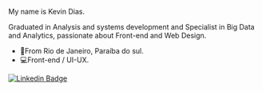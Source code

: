 My name is Kevin Dias.

Graduated in Analysis and systems development and Specialist in Big Data and Analytics, passionate about Front-end and Web Design.



- 📍From Rio de Janeiro, Paraíba do sul.
- 💻Front-end / UI-UX.




[![Linkedin Badge](https://img.shields.io/badge/-LinkedIn-blue?style=flat-square&logo=Linkedin&logoColor=white&link=https://linkedin.com/in/kevin-dias-8b2a86203)](https://linkedin.com/in/kevin-dias-8b2a86203)
